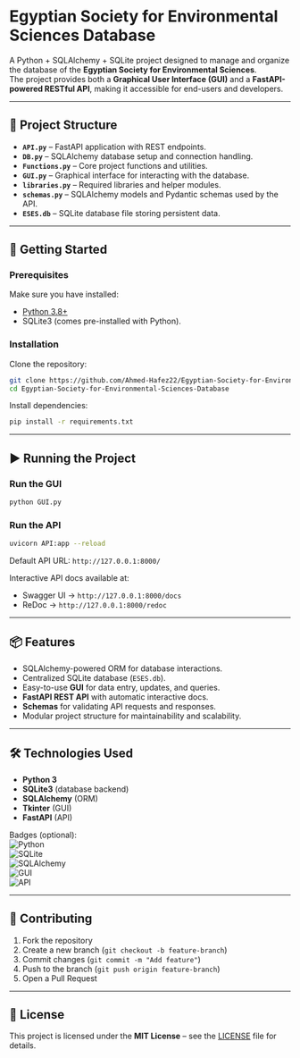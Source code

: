 # Egyptian Society for Environmental Sciences Database  

A Python + SQLAlchemy + SQLite project designed to manage and organize the database of the **Egyptian Society for Environmental Sciences**.  
The project provides both a **Graphical User Interface (GUI)** and a **FastAPI-powered RESTful API**, making it accessible for end-users and developers.  

---

## 📂 Project Structure
- **`API.py`** – FastAPI application with REST endpoints.  
- **`DB.py`** – SQLAlchemy database setup and connection handling.  
- **`Functions.py`** – Core project functions and utilities.  
- **`GUI.py`** – Graphical interface for interacting with the database.  
- **`libraries.py`** – Required libraries and helper modules.  
- **`schemas.py`** – SQLAlchemy models and Pydantic schemas used by the API.  
- **`ESES.db`** – SQLite database file storing persistent data.  

---

## 🚀 Getting Started  

### Prerequisites  
Make sure you have installed:  
- [Python 3.8+](https://www.python.org/downloads/)  
- SQLite3 (comes pre-installed with Python).  

### Installation  
Clone the repository:  
```bash
git clone https://github.com/Ahmed-Hafez22/Egyptian-Society-for-Environmental-Sciences-Database.git
cd Egyptian-Society-for-Environmental-Sciences-Database
```

Install dependencies:  
```bash
pip install -r requirements.txt
```

---

## ▶️ Running the Project  

### Run the GUI  
```bash
python GUI.py
```  

### Run the API  
```bash
uvicorn API:app --reload
```  

Default API URL: `http://127.0.0.1:8000/`  

Interactive API docs available at:  
- Swagger UI → `http://127.0.0.1:8000/docs`  
- ReDoc → `http://127.0.0.1:8000/redoc`  

---

## 📦 Features  
- SQLAlchemy-powered ORM for database interactions.  
- Centralized SQLite database (`ESES.db`).  
- Easy-to-use **GUI** for data entry, updates, and queries.  
- **FastAPI REST API** with automatic interactive docs.  
- **Schemas** for validating API requests and responses.  
- Modular project structure for maintainability and scalability.  

---

## 🛠 Technologies Used  
- **Python 3**  
- **SQLite3** (database backend)  
- **SQLAlchemy** (ORM)  
- **Tkinter** (GUI)  
- **FastAPI** (API)  

Badges (optional):  
![Python](https://img.shields.io/badge/Python-3.8+-blue.svg)  
![SQLite](https://img.shields.io/badge/Database-SQLite3-green.svg)  
![SQLAlchemy](https://img.shields.io/badge/ORM-SQLAlchemy-red.svg)  
![GUI](https://img.shields.io/badge/Interface-Tkinter-orange.svg)  
![API](https://img.shields.io/badge/API-FastAPI-blue.svg)  

---

## 🤝 Contributing  
1. Fork the repository  
2. Create a new branch (`git checkout -b feature-branch`)  
3. Commit changes (`git commit -m "Add feature"`)  
4. Push to the branch (`git push origin feature-branch`)  
5. Open a Pull Request  

---

## 📄 License  
This project is licensed under the **MIT License** – see the [LICENSE](LICENSE) file for details.  

